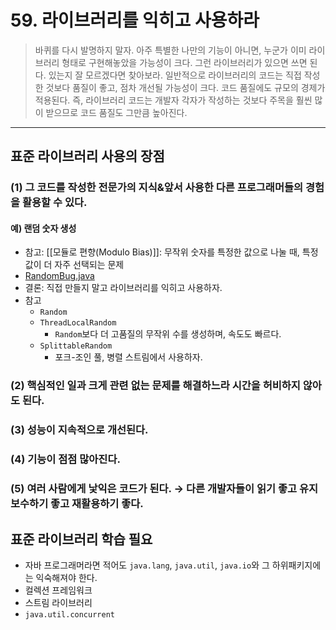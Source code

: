 # 59. 라이브러리를 익히고 사용하라

> 바퀴를 다시 발명하지 말자.
> 	아주 특별한 나만의 기능이 아니면, 누군가 이미 라이브러리 형태로 구현해놓았을 가능성이 크다. 그런 라이브러리가 있으면 쓰면 된다.
> 	있는지 잘 모르겠다면 찾아보라.
> 일반적으로 라이브러리의 코드는 직접 작성한 것보다 품질이 좋고, 점차 개선될 가능성이 크다. 코드 품질에도 규모의 경제가 적용된다. 즉, 라이브러리 코드는 개발자 각자가 작성하는 것보다 주목을 훨씬 많이 받으므로 코드 품질도 그만큼 높아진다.

- - - 
## 표준 라이브러리 사용의 장점
### (1) 그 코드를 작성한 전문가의 지식&앞서 사용한 다른 프로그래머들의 경험을 활용할 수 있다.
#### 예) 랜덤 숫자 생성
* 참고: [[모듈로 편향(Modulo Bias)]]: 무작위 숫자를 특정한 값으로 나눌 때, 특정 값이 더 자주 선택되는 문제
* [RandomBug.java](..%2F..%2F..%2Fmain%2Fjava%2Fch09%2Fitem59%2FRandomBug.java)
* 결론: 직접 만들지 말고 라이브러리를 익히고 사용하자.
* 참고
    * `Random`
    * `ThreadLocalRandom`
        * `Random`보다 더 고품질의 무작위 수를 생성하며, 속도도 빠르다.
    * `SplittableRandom`
        * 포크-조인 풀, 병렬 스트림에서 사용하자.
### (2) 핵심적인 일과 크게 관련 없는 문제를 해결하느라 시간을 허비하지 않아도 된다.
### (3) 성능이 지속적으로 개선된다.
### (4) 기능이 점점 많아진다.
### (5) 여러 사람에게 낯익은 코드가 된다. → 다른 개발자들이 읽기 좋고 유지보수하기 좋고 재활용하기 좋다.

## 표준 라이브러리 학습 필요
* 자바 프로그래머라면 적어도 `java.lang`, `java.util`, `java.io`와 그 하위패키지에는 익숙해져야 한다.
* 컬렉션 프레임워크
* 스트림 라이브러리
* `java.util.concurrent`